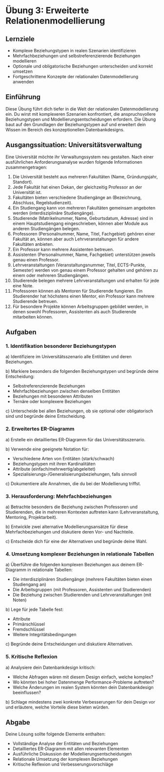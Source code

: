 # Übung 3: Erweiterte Relationenmodellierung

## Lernziele

- Komplexe Beziehungstypen in realen Szenarien identifizieren
- Mehrfachbeziehungen und selbstreferenzierende Beziehungen modellieren
- Optionale und obligatorische Beziehungen unterscheiden und korrekt umsetzen
- Fortgeschrittene Konzepte der relationalen Datenmodellierung anwenden

## Einführung

Diese Übung führt dich tiefer in die Welt der relationalen Datenmodellierung ein. Du wirst mit komplexeren Szenarien konfrontiert, die anspruchsvollere Beziehungstypen und Modellierungsentscheidungen erfordern. Die Übung baut auf den Grundlagen der Beziehungstypen auf und erweitert dein Wissen im Bereich des konzeptionellen Datenbankdesigns.

## Ausgangssituation: Universitätsverwaltung

Eine Universität möchte ihr Verwaltungssystem neu gestalten. Nach einer ausführlichen Anforderungsanalyse wurden folgende Informationen zusammengetragen:

1. Die Universität besteht aus mehreren Fakultäten (Name, Gründungsjahr, Standort).
2. Jede Fakultät hat einen Dekan, der gleichzeitig Professor an der Universität ist.
3. Fakultäten bieten verschiedene Studiengänge an (Bezeichnung, Abschluss, Regelstudienzeit).
4. Ein Studiengang kann von mehreren Fakultäten gemeinsam angeboten werden (interdisziplinäre Studiengänge).
5. Studierende (Matrikelnummer, Name, Geburtsdatum, Adresse) sind in einem Hauptstudiengang eingeschrieben, können aber Module aus anderen Studiengängen belegen.
6. Professoren (Personalnummer, Name, Titel, Fachgebiet) gehören einer Fakultät an, können aber auch Lehrveranstaltungen für andere Fakultäten anbieten.
7. Ein Professor kann mehrere Assistenten betreuen.
8. Assistenten (Personalnummer, Name, Fachgebiet) unterstützen jeweils genau einen Professor.
9. Lehrveranstaltungen (Veranstaltungsnummer, Titel, ECTS-Punkte, Semester) werden von genau einem Professor gehalten und gehören zu einem oder mehreren Studiengängen.
10. Studierende belegen mehrere Lehrveranstaltungen und erhalten für jede eine Note.
11. Professoren können als Mentoren für Studierende fungieren. Ein Studierender hat höchstens einen Mentor, ein Professor kann mehrere Studierende betreuen.
12. Für besondere Projekte können Arbeitsgruppen gebildet werden, in denen sowohl Professoren, Assistenten als auch Studierende mitarbeiten können.

## Aufgaben

### 1. Identifikation besonderer Beziehungstypen

a) Identifiziere im Universitätsszenario alle Entitäten und deren Beziehungen.

b) Markiere besonders die folgenden Beziehungstypen und begründe deine Entscheidung:
   - Selbstreferenzierende Beziehungen
   - Mehrfachbeziehungen zwischen denselben Entitäten
   - Beziehungen mit besonderen Attributen
   - Ternäre oder komplexere Beziehungen

c) Unterscheide bei allen Beziehungen, ob sie optional oder obligatorisch sind und begründe deine Entscheidung.

### 2. Erweitertes ER-Diagramm

a) Erstelle ein detailliertes ER-Diagramm für das Universitätsszenario.

b) Verwende eine geeignete Notation für:
   - Verschiedene Arten von Entitäten (stark/schwach)
   - Beziehungstypen mit ihren Kardinalitäten
   - Attribute (einfach/mehrwertig/abgeleitet)
   - Spezialisierungs-/Generalisierungsbeziehungen, falls sinnvoll

c) Dokumentiere alle Annahmen, die du bei der Modellierung triffst.

### 3. Herausforderung: Mehrfachbeziehungen

a) Betrachte besonders die Beziehung zwischen Professoren und Studierenden, die in mehreren Kontexten auftreten kann (Lehrveranstaltung, Mentoring, Projektarbeit).

b) Entwickle zwei alternative Modellierungsansätze für diese Mehrfachbeziehungen und diskutiere deren Vor- und Nachteile.

c) Entscheide dich für eine der Alternativen und begründe deine Wahl.

### 4. Umsetzung komplexer Beziehungen in relationale Tabellen

a) Überführe die folgenden komplexen Beziehungen aus deinem ER-Diagramm in relationale Tabellen:
   - Die interdisziplinären Studiengänge (mehrere Fakultäten bieten einen Studiengang an)
   - Die Arbeitsgruppen (mit Professoren, Assistenten und Studierenden)
   - Die Beziehung zwischen Studierenden und Lehrveranstaltungen (mit Noten)

b) Lege für jede Tabelle fest:
   - Attribute
   - Primärschlüssel
   - Fremdschlüssel
   - Weitere Integritätsbedingungen

c) Begründe deine Entscheidungen und diskutiere Alternativen.

### 5. Kritische Reflexion

a) Analysiere dein Datenbankdesign kritisch:
   - Welche Abfragen wären mit diesem Design einfach, welche komplex?
   - Wo könnten bei hoher Datenmenge Performance-Probleme auftreten?
   - Welche Änderungen im realen System könnten dein Datenbankdesign beeinflussen?

b) Schlage mindestens zwei konkrete Verbesserungen für dein Design vor und erläutere, welche Vorteile diese bieten würden.

## Abgabe

Deine Lösung sollte folgende Elemente enthalten:
- Vollständige Analyse der Entitäten und Beziehungen
- Detailliertes ER-Diagramm mit allen relevanten Elementen
- Ausführliche Diskussion der Modellierungsentscheidungen
- Relationale Umsetzung der komplexen Beziehungen
- Kritische Reflexion und Verbesserungsvorschläge
